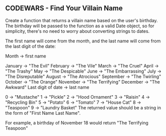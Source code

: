 ## CODEWARS - Find Your Villain Name

Create a function that returns a villain name based on the user's birthday. The birthday will be passed to the function as a valid Date object, so for simplicity, there's no need to worry about converting strings to dates.

The first name will come from the month, and the last name will come from the last digit of the date:

Month -> first name

January -> "The Evil"
February -> "The Vile"
March -> "The Cruel"
April -> "The Trashy"
May -> "The Despicable"
June -> "The Embarrassing"
July -> "The Disreputable"
August -> "The Atrocious"
September -> "The Twirling"
October -> "The Orange"
November -> "The Terrifying"
December -> "The Awkward"
Last digit of date -> last name

0 -> "Mustache"
1 -> "Pickle"
2 -> "Hood Ornament"
3 -> "Raisin"
4 -> "Recycling Bin"
5 -> "Potato"
6 -> "Tomato"
7 -> "House Cat"
8 -> "Teaspoon"
9 -> "Laundry Basket"
The returned value should be a string in the form of "First Name Last Name".

For example, a birthday of November 18 would return "The Terrifying Teaspoon"
